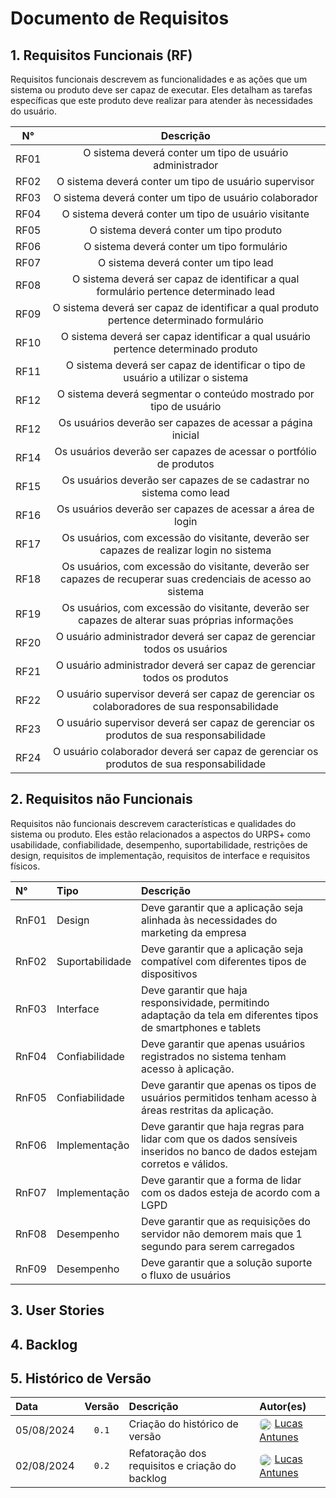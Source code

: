 # Documento de Requisitos

## 1. Requisitos Funcionais (RF)
Requisitos funcionais descrevem as funcionalidades e as ações que um sistema ou produto deve ser capaz de executar. Eles detalham as tarefas específicas que este produto deve realizar para atender às necessidades do usuário.

|  N°  |                                                   Descrição                                                    |
| :--: | :------------------------------------------------------------------------------------------------------------: |
| RF01 |                            O sistema deverá conter um tipo de usuário administrador                            |
| RF02 |                             O sistema deverá conter um tipo de usuário supervisor                              |
| RF03 |                             O sistema deverá conter um tipo de usuário colaborador                             |
| RF04 |                              O sistema deverá conter um tipo de usuário visitante                              |
| RF05 |                                    O sistema deverá conter um tipo produto                                     |
| RF06 |                                   O sistema deverá conter um tipo formulário                                   |
| RF07 |                                      O sistema deverá conter um tipo lead                                      |
| RF08 |             O sistema deverá ser capaz de identificar a qual formulário pertence determinado lead              |
| RF09 |            O sistema deverá ser capaz de identificar a qual produto pertence determinado formulário            |
| RF10 |               O sistema deverá ser capaz identificar a qual usuário pertence determinado produto               |
| RF11 |                O sistema deverá ser capaz de identificar o tipo de usuário a utilizar o sistema                |
| RF12 |                       O sistema deverá segmentar o conteúdo mostrado por tipo de usuário                       |
| RF12 |                          Os usuários deverão ser capazes de acessar a página inicial                           |
| RF14 |                       Os usuários deverão ser capazes de acessar o portfólio de produtos                       |
| RF15 |                      Os usuários deverão ser capazes de se cadastrar no sistema como lead                      |
| RF16 |                           Os usuários deverão ser capazes de acessar a área de login                           |
| RF17 |            Os usuários, com excessão do visitante, deverão ser capazes de realizar login no sistema            |
| RF18 | Os usuários, com excessão do visitante, deverão ser capazes de recuperar suas credenciais de acesso ao sistema |
| RF19 |        Os usuários, com excessão do visitante, deverão ser capazes de alterar suas próprias informações        |
| RF20 |                    O usuário administrador deverá ser capaz de gerenciar todos os usuários                     |
| RF21 |                    O usuário administrador deverá ser capaz de gerenciar todos os produtos                     |
| RF22 |          O usuário supervisor deverá ser capaz de gerenciar os colaboradores de sua responsabilidade           |
| RF23 |             O usuário supervisor deverá ser capaz de gerenciar os produtos de sua responsabilidade             |
| RF24 |            O usuário colaborador deverá ser capaz de gerenciar os produtos de sua responsabilidade             |

## 2. Requisitos não Funcionais
Requisitos não funcionais descrevem características e qualidades do sistema ou produto. Eles estão relacionados a aspectos do URPS+ como usabilidade, confiabilidade, desempenho, suportabilidade, restrições de design, requisitos de implementação, requisitos de interface e requisitos físicos.

| N°    | Tipo            | Descrição                                                                                                                   |
| :---- | :-------------- | :-------------------------------------------------------------------------------------------------------------------------- |
| RnF01 | Design          | Deve garantir que a aplicação seja alinhada às necessidades do marketing da empresa                                         |
| RnF02 | Suportabilidade | Deve garantir que a aplicação seja compatível com diferentes tipos de dispositivos                                          |
| RnF03 | Interface       | Deve garantir que haja responsividade, permitindo adaptação da tela em diferentes tipos de smartphones e tablets            |
| RnF04 | Confiabilidade  | Deve garantir que apenas usuários registrados no sistema tenham acesso à aplicação.                                         |
| RnF05 | Confiabilidade  | Deve garantir que apenas os tipos de usuários permitidos tenham acesso à áreas restritas da aplicação.                      |
| RnF06 | Implementação   | Deve garantir que haja regras para lidar com que os dados sensíveis inseridos no banco de dados estejam corretos e válidos. |
| RnF07 | Implementação   | Deve garantir que a forma de lidar com os dados esteja de acordo com a LGPD                                                 |
| RnF08 | Desempenho      | Deve garantir que as requisições do servidor não demorem mais que 1 segundo para serem carregados                           |
| RnF09 | Desempenho      | Deve garantir que a solução suporte o fluxo de usuários                                                                     |

## 3. User Stories

## 4. Backlog

## 5. Histórico de Versão 
| Data       | Versão | Descrição                                       | Autor(es)                                                                                                                                                                       |
| :--------- | :----: | :---------------------------------------------- | :------------------------------------------------------------------------------------------------------------------------------------------------------------------------------ |
| 05/08/2024 | `0.1`  | Criação do histórico de versão                  | <img src="https://github.com/LucasGSAntunes.png" width="20" height="20" style="border-radius: 50%; vertical-align: middle;"> [Lucas Antunes](https://github.com/LucasGSAntunes) |
| 02/08/2024 | `0.2`  | Refatoração dos requisitos e criação do backlog | <img src="https://github.com/LucasGSAntunes.png" width="20" height="20" style="border-radius: 50%; vertical-align: middle;"> [Lucas Antunes](https://github.com/LucasGSAntunes) |
